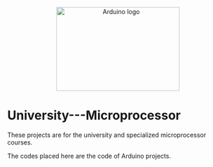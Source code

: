<p align="center">
        <img src="https://image.makewebeasy.net/makeweb/m_1920x0/Yrhd97Z9N/DATA/Arduino_logo1.png" alt="Arduino logo" width="281" height="191">
    
</p>

# University---Microprocessor

These projects are for the university and specialized microprocessor courses.

The codes placed here are the code of Arduino projects.


